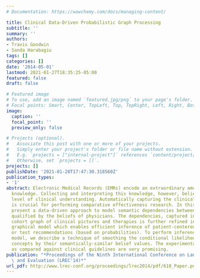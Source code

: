 ```yaml
---
# Documentation: https://wowchemy.com/docs/managing-content/

title: Clinical Data-Driven Probabilistic Graph Processing
subtitle: ''
summary: ''
authors:
- Travis Goodwin
- Sanda Harabagiu
tags: []
categories: []
date: '2014-05-01'
lastmod: 2021-01-27T18:35:25-05:00
featured: false
draft: false

# Featured image
# To use, add an image named `featured.jpg/png` to your page's folder.
# Focal points: Smart, Center, TopLeft, Top, TopRight, Left, Right, BottomLeft, Bottom, BottomRight.
image:
  caption: ''
  focal_point: ''
  preview_only: false

# Projects (optional).
#   Associate this post with one or more of your projects.
#   Simply enter your project's folder or file name without extension.
#   E.g. `projects = ["internal-project"]` references `content/project/deep-learning/index.md`.
#   Otherwise, set `projects = []`.
projects: []
publishDate: '2021-01-28T17:47:30.318560Z'
publication_types:
- '1'
abstract: Electronic Medical Records (EMRs) encode an extraordinary amount of medical
  knowledge. Collecting and interpreting this knowledge, however, belies a significant
  level of clinical understanding. Automatically capturing the clinical information
  is crucial for performing comparative effectiveness research. In this paper, we
  present a data-driven approach to model semantic dependencies between medical concepts,
  qualified by the beliefs of physicians. The dependencies, captured in a patient
  cohort graph of clinical pictures and therapies is further refined into a probabilistic
  graphical model which enables efficient inference of patient-centered treatment
  or test recommendations (based on probabilities). To perform inference on the graphical
  model, we describe a technique of smoothing the conditional likelihood of medical
  concepts by their semantically-similar belief values. The experimental results,
  as compared against clinical guidelines are very promising.
publication: "*Proceedings of the Ninth International Conference on Language Resources\
  \ and Evaluation (LREC'14)*"
url_pdf: http://www.lrec-conf.org/proceedings/lrec2014/pdf/618_Paper.pdf
---
```


